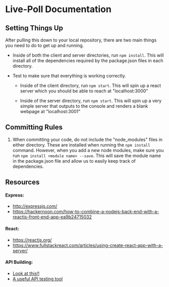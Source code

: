 # Live-Poll Documentation


## Setting Things Up
After pulling this down to your local repository, there are two main things
you need to do to get up and running.

* Inside of both the client and server directories, run `npm install`. This will install
    all of the dependencies required by the package.json files in each directory.

* Test to make sure that everything is working correctly.

  * Inside of the client directory, run `npm start`. This will spin up a react server
        which you should be able to reach at "localhost:3000"

  * Inside of the server directory, run `npm start`. This will spin up a very simple
        server that outputs to the console and renders a blank webpage at "localhost:3001"


## Committing Rules
1. When committing your code, do not include the "node_modules" files in either directory. These
are installed when running the `npm install` command. However, when you add a new node modules,
make sure you run `npm install <module name> --save`. This will save the module name in the package.json
file and allow us to easily keep track of dependencies.


## Resources

#### Express:
* http://expressjs.com/
* https://hackernoon.com/how-to-combine-a-nodejs-back-end-with-a-reactjs-front-end-app-ea9b24715032

#### React:
* https://reactjs.org/
* https://www.fullstackreact.com/articles/using-create-react-app-with-a-server/

#### API Building:
* [Look at this!!](https://scotch.io/tutorials/build-a-restful-api-using-node-and-express-4#toc-want-more-mean-setting-up-a-mean-stack-single-page-application-build-a-restful-api-using-node-and-express-4-using-gruntjs-in-a-mean-stack-application-authenticate-a-node-api-with-tokens)
* [A useful API testing tool](https://www.getpostman.com/)
